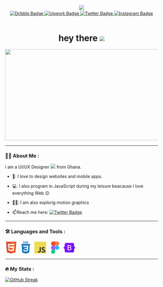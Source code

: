 <div id="header" align="center">
  <img src="https://media.giphy.com/media/M9gbBd9nbDrOTu1Mqx/giphy.gif" width="100"/>
</div>
<div id="badges" align = "center">
  <a href="#">
    <img src="https://img.shields.io/badge/Dribbble-black?style=for-the-badge&logo=dribbble&logoColor=white" alt="Dribble Badge"/>
  </a>
  <a href="">
    <img src="https://img.shields.io/badge/Upwork-green?style=for-the-badge&logo=upwork&logoColor=white" alt="Upwork Badge"/>
  </a>
  <a href="#">
    <img src="https://img.shields.io/badge/Twitter-blue?style=for-the-badge&logo=twitter&logoColor=white" alt="Twitter Badge"/>
  </a>
   <a href="#">
    <img src="https://img.shields.io/badge/Instagram-red?style=for-the-badge&logo=instagram&logoColor=white" alt="Instagram Badge"/>
  </a>
</div>
<div align = "center">
  <img src="https://komarev.com/ghpvc/?username=Paulbilli&style=flat-square&color=blue" alt=""/>
  </div>
  <h1 align = "center">
  hey there
  <img src="https://media.giphy.com/media/hvRJCLFzcasrR4ia7z/giphy.gif" width="30px"/>
</h1>
<div align="center">
  <img src="https://media.giphy.com/media/dWesBcTLavkZuG35MI/giphy.gif" width="600" height="300"/>
</div>

---

### :man_technologist: About Me :
I am a UI/UX Designer <img src="https://media.giphy.com/media/WUlplcMpOCEmTGBtBW/giphy.gif" width="30"> from Ghana.
- 🎨: I love to design websites and mobile apps.
- 💻: I also program in JavaScript during my leisure beacause I love everything Web 😉
- 🤸‍♂️: I am also explorig motion graphics




- :mailbox:Reach me here: [![Twitter Badge](https://img.shields.io/badge/-Twitter-blue?style=flat&logo=Twitter&logoColor=white)](https://twitter.com/home)


- ---

### :hammer_and_wrench: Languages and Tools :
<div>
  <img src="https://github.com/devicons/devicon/blob/master/icons/html5/html5-original.svg" title="HTML5" alt="HTML" width="40" height="40"/>&nbsp;
  <img src="https://github.com/devicons/devicon/blob/master/icons/css3/css3-plain-wordmark.svg"  title="CSS3" alt="CSS" width="40" height="40"/>&nbsp;
  <img src="https://github.com/devicons/devicon/blob/master/icons/javascript/javascript-original.svg" title="JavaScript" alt="JavaScript" width="40" height="40"/>&nbsp;
  <img src="https://github.com/devicons/devicon/blob/master/icons/figma/figma-original.svg" title="Figma"  alt="Figma" width="40" height="40"/>&nbsp;
  <img src="https://github.com/devicons/devicon/blob/master/icons/bootstrap/bootstrap-original.svg" title="Bootstrap" alt="Bootstrap" width="40" height="40"/>&nbsp;
</div>

---

### :fire: My Stats :
[![GitHub Streak](http://github-readme-streak-stats.herokuapp.com?user=Paulbilli&theme=dark&background=000000)](https://git.io/streak-stats)


